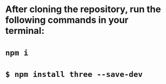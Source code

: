 # After cloning the repository, run the following commands in your terminal:
# `npm i`
# `$ npm install three --save-dev`
